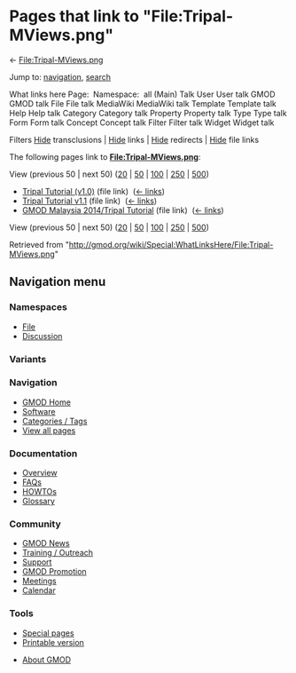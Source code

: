 <div id="mw-page-base" class="noprint">

</div>

<div id="mw-head-base" class="noprint">

</div>

<div id="content" class="mw-body" role="main">

<span id="top"></span>

<div id="mw-js-message" style="display:none;">

</div>



# <span dir="auto">Pages that link to "File:Tripal-MViews.png"</span>

<div id="bodyContent">

<div id="contentSub">

←
[File:Tripal-MViews.png](/wiki/File:Tripal-MViews.png "File:Tripal-MViews.png")

</div>

<div id="jump-to-nav" class="mw-jump">

Jump to: [navigation](#mw-navigation), [search](#p-search)

</div>

<div id="mw-content-text">

What links here Page:  Namespace:  all (Main) Talk User User talk GMOD
GMOD talk File File talk MediaWiki MediaWiki talk Template Template talk
Help Help talk Category Category talk Property Property talk Type Type
talk Form Form talk Concept Concept talk Filter Filter talk Widget
Widget talk

Filters
[Hide](/mediawiki/index.php?title=Special:WhatLinksHere/File:Tripal-MViews.png&hidetrans=1 "Special:WhatLinksHere/File:Tripal-MViews.png")
transclusions \|
[Hide](/mediawiki/index.php?title=Special:WhatLinksHere/File:Tripal-MViews.png&hidelinks=1 "Special:WhatLinksHere/File:Tripal-MViews.png")
links \|
[Hide](/mediawiki/index.php?title=Special:WhatLinksHere/File:Tripal-MViews.png&hideredirs=1 "Special:WhatLinksHere/File:Tripal-MViews.png")
redirects \|
[Hide](/mediawiki/index.php?title=Special:WhatLinksHere/File:Tripal-MViews.png&hideimages=1 "Special:WhatLinksHere/File:Tripal-MViews.png")
file links

The following pages link to
**[File:Tripal-MViews.png](/wiki/File:Tripal-MViews.png "File:Tripal-MViews.png")**:

View (previous 50 \| next 50)
([20](/mediawiki/index.php?title=Special:WhatLinksHere/File:Tripal-MViews.png&limit=20 "Special:WhatLinksHere/File:Tripal-MViews.png")
\|
[50](/mediawiki/index.php?title=Special:WhatLinksHere/File:Tripal-MViews.png&limit=50 "Special:WhatLinksHere/File:Tripal-MViews.png")
\|
[100](/mediawiki/index.php?title=Special:WhatLinksHere/File:Tripal-MViews.png&limit=100 "Special:WhatLinksHere/File:Tripal-MViews.png")
\|
[250](/mediawiki/index.php?title=Special:WhatLinksHere/File:Tripal-MViews.png&limit=250 "Special:WhatLinksHere/File:Tripal-MViews.png")
\|
[500](/mediawiki/index.php?title=Special:WhatLinksHere/File:Tripal-MViews.png&limit=500 "Special:WhatLinksHere/File:Tripal-MViews.png"))

- [Tripal Tutorial
  (v1.0)](/wiki/Tripal_Tutorial_(v1.0) "Tripal Tutorial (v1.0)") (file
  link) ‎ <span class="mw-whatlinkshere-tools">([←
  links](/mediawiki/index.php?title=Special:WhatLinksHere&target=Tripal+Tutorial+%28v1.0%29 "Special:WhatLinksHere"))</span>
- [Tripal Tutorial
  v1.1](/wiki/Tripal_Tutorial_v1.1 "Tripal Tutorial v1.1") (file link) ‎
  <span class="mw-whatlinkshere-tools">([←
  links](/mediawiki/index.php?title=Special:WhatLinksHere&target=Tripal+Tutorial+v1.1 "Special:WhatLinksHere"))</span>
- [GMOD Malaysia 2014/Tripal
  Tutorial](/wiki/GMOD_Malaysia_2014/Tripal_Tutorial "GMOD Malaysia 2014/Tripal Tutorial")
  (file link) ‎ <span class="mw-whatlinkshere-tools">([←
  links](/mediawiki/index.php?title=Special:WhatLinksHere&target=GMOD+Malaysia+2014%2FTripal+Tutorial "Special:WhatLinksHere"))</span>

View (previous 50 \| next 50)
([20](/mediawiki/index.php?title=Special:WhatLinksHere/File:Tripal-MViews.png&limit=20 "Special:WhatLinksHere/File:Tripal-MViews.png")
\|
[50](/mediawiki/index.php?title=Special:WhatLinksHere/File:Tripal-MViews.png&limit=50 "Special:WhatLinksHere/File:Tripal-MViews.png")
\|
[100](/mediawiki/index.php?title=Special:WhatLinksHere/File:Tripal-MViews.png&limit=100 "Special:WhatLinksHere/File:Tripal-MViews.png")
\|
[250](/mediawiki/index.php?title=Special:WhatLinksHere/File:Tripal-MViews.png&limit=250 "Special:WhatLinksHere/File:Tripal-MViews.png")
\|
[500](/mediawiki/index.php?title=Special:WhatLinksHere/File:Tripal-MViews.png&limit=500 "Special:WhatLinksHere/File:Tripal-MViews.png"))

</div>

<div class="printfooter">

Retrieved from
"<http://gmod.org/wiki/Special:WhatLinksHere/File:Tripal-MViews.png>"

</div>

<div id="catlinks" class="catlinks catlinks-allhidden">

</div>

<div class="visualClear">

</div>

</div>

</div>

<div id="mw-navigation">

## Navigation menu

<div id="mw-head">



<div id="left-navigation">

<div id="p-namespaces" class="vectorTabs" role="navigation"
aria-labelledby="p-namespaces-label">

### Namespaces

- <span id="ca-nstab-image"><a href="/wiki/File:Tripal-MViews.png" accesskey="c"
  title="View the file page [c]">File</a></span>
- <span id="ca-talk"><a
  href="/mediawiki/index.php?title=File_talk:Tripal-MViews.png&amp;action=edit&amp;redlink=1"
  accesskey="t"
  title="Discussion about the content page [t]">Discussion</a></span>

</div>

<div id="p-variants" class="vectorMenu emptyPortlet" role="navigation"
aria-labelledby="p-variants-label">

### 

### Variants[](#)

<div class="menu">

</div>

</div>

</div>





</div>

</div>

</div>

<div id="mw-panel">

<div id="p-logo" role="banner">

<a href="/wiki/Main_Page"
style="background-image: url(http://gmod.org/images/GMOD-cogs.png);"
title="Visit the main page"></a>

</div>

<div id="p-Navigation" class="portal" role="navigation"
aria-labelledby="p-Navigation-label">

### Navigation

<div class="body">

- <span id="n-GMOD-Home">[GMOD Home](/wiki/Main_Page)</span>
- <span id="n-Software">[Software](/wiki/GMOD_Components)</span>
- <span id="n-Categories-.2F-Tags">[Categories /
  Tags](/wiki/Categories)</span>
- <span id="n-View-all-pages">[View all
  pages](/wiki/Special:AllPages)</span>

</div>

</div>

<div id="p-Documentation" class="portal" role="navigation"
aria-labelledby="p-Documentation-label">

### Documentation

<div class="body">

- <span id="n-Overview">[Overview](/wiki/Overview)</span>
- <span id="n-FAQs">[FAQs](/wiki/Category:FAQ)</span>
- <span id="n-HOWTOs">[HOWTOs](/wiki/Category:HOWTO)</span>
- <span id="n-Glossary">[Glossary](/wiki/Glossary)</span>

</div>

</div>

<div id="p-Community" class="portal" role="navigation"
aria-labelledby="p-Community-label">

### Community

<div class="body">

- <span id="n-GMOD-News">[GMOD News](/wiki/GMOD_News)</span>
- <span id="n-Training-.2F-Outreach">[Training /
  Outreach](/wiki/Training_and_Outreach)</span>
- <span id="n-Support">[Support](/wiki/Support)</span>
- <span id="n-GMOD-Promotion">[GMOD
  Promotion](/wiki/GMOD_Promotion)</span>
- <span id="n-Meetings">[Meetings](/wiki/Meetings)</span>
- <span id="n-Calendar">[Calendar](/wiki/Calendar)</span>

</div>

</div>

<div id="p-tb" class="portal" role="navigation"
aria-labelledby="p-tb-label">

### Tools

<div class="body">

- <span id="t-specialpages"><a href="/wiki/Special:SpecialPages" accesskey="q"
  title="A list of all special pages [q]">Special pages</a></span>
- <span id="t-print"><a
  href="/mediawiki/index.php?title=Special:WhatLinksHere/File:Tripal-MViews.png&amp;printable=yes"
  rel="alternate" accesskey="p"
  title="Printable version of this page [p]">Printable version</a></span>

</div>

</div>

</div>

</div>

<div id="footer" role="contentinfo">

- <span id="footer-places-about">[About
  GMOD](/wiki/GMOD:About "GMOD:About")</span>

<!-- -->






</div>
